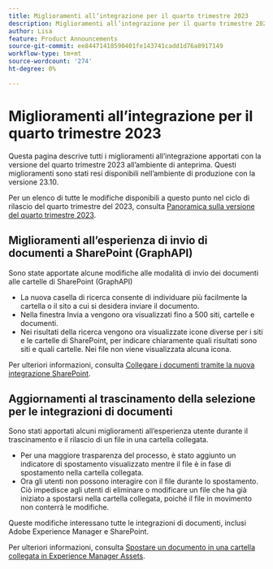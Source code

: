 ```yaml
---
title: Miglioramenti all’integrazione per il quarto trimestre 2023
description: Miglioramenti all’integrazione per il quarto trimestre 2023
author: Lisa
feature: Product Announcements
source-git-commit: ee84471418590401fe143741cadd1d76a8917149
workflow-type: tm+mt
source-wordcount: '274'
ht-degree: 0%

---
```


# Miglioramenti all’integrazione per il quarto trimestre 2023

Questa pagina descrive tutti i miglioramenti all’integrazione apportati con la versione del quarto trimestre 2023 all’ambiente di anteprima. Questi miglioramenti sono stati resi disponibili nell’ambiente di produzione con la versione 23.10.

Per un elenco di tutte le modifiche disponibili a questo punto nel ciclo di rilascio del quarto trimestre del 2023, consulta [Panoramica sulla versione del quarto trimestre 2023](/help/quicksilver/product-announcements/product-releases/23-q4-release-activity/23-q4-release-overview.md).

## Miglioramenti all’esperienza di invio di documenti a SharePoint (GraphAPI)

Sono state apportate alcune modifiche alle modalità di invio dei documenti alle cartelle di SharePoint (GraphAPI)

* La nuova casella di ricerca consente di individuare più facilmente la cartella o il sito a cui si desidera inviare il documento.
* Nella finestra Invia a vengono ora visualizzati fino a 500 siti, cartelle e documenti.
* Nei risultati della ricerca vengono ora visualizzate icone diverse per i siti e le cartelle di SharePoint, per indicare chiaramente quali risultati sono siti e quali cartelle. Nei file non viene visualizzata alcuna icona.

Per ulteriori informazioni, consulta [Collegare i documenti tramite la nuova integrazione SharePoint](/help/quicksilver/administration-and-setup/configure-integrations/configure-sharepoint-integration.md#link-documents-through-the-new-sharepoint-integration).

## Aggiornamenti al trascinamento della selezione per le integrazioni di documenti

Sono stati apportati alcuni miglioramenti all’esperienza utente durante il trascinamento e il rilascio di un file in una cartella collegata.

* Per una maggiore trasparenza del processo, è stato aggiunto un indicatore di spostamento visualizzato mentre il file è in fase di spostamento nella cartella collegata.
* Ora gli utenti non possono interagire con il file durante lo spostamento. Ciò impedisce agli utenti di eliminare o modificare un file che ha già iniziato a spostarsi nella cartella collegata, poiché il file in movimento non conterrà le modifiche.

Queste modifiche interessano tutte le integrazioni di documenti, inclusi Adobe Experience Manager e SharePoint.

Per ulteriori informazioni, consulta [Spostare un documento in una cartella collegata in Experience Manager Assets](/help/quicksilver/documents/adobe-workfront-for-experience-manager-assets-essentials/send-to-aem.md#move-a-document-to-a-linked-folder-in-experience-manager-assets).
